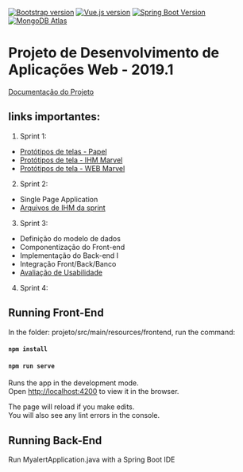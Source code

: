 [![Bootstrap version](https://img.shields.io/badge/bootstrap-4.3.x-563d7c.svg)](https://getbootstrap.com/docs/4.3/getting-started/introduction/)
[![Vue.js version](https://img.shields.io/badge/vue.js-3.7.0-4fc08d.svg)](https://vuejs.org/v2/guide/)
[![Spring Boot Version](https://img.shields.io/badge/spring%20boot-2.1.4-brightgreen.svg)](https://spring.io/guides/gs/spring-boot/)
[![MongoDB Atlas](https://img.shields.io/badge/mongoDB-atlas-13aa52.svg)](https://www.mongodb.com/)

# Projeto de Desenvolvimento de Aplicações Web - 2019.1

[Documentação do Projeto](https://github.com/fabioafreitas/Projeto_Desenvolvimento_Web/blob/master/Web-IHM-MyAlert.pdf)

## links importantes: 
1. Sprint 1:
  - [Protótipos de telas - Papel](https://drive.google.com/drive/folders/1U7h-68QPXF1d1G1QWx4O2X3_-EF4PnZc)
  - [Protótipos de tela - IHM Marvel](https://marvelapp.com/8d4chib)
  - [Protótipos de tela - WEB Marvel](https://marvelapp.com/4i90286)
  
 2. Sprint 2:
  - Single Page Application
  - [Arquivos de IHM da sprint](https://github.com/fabioafreitas/Projeto_Desenvolvimento_Web/tree/master/arquivos-ihm)
  
3. Sprint 3:
  - Definição do modelo de dados
  - Componentização do Front-end
  - Implementação do Back-end I
  - Integração Front/Back/Banco
  - [Avaliação de Usabilidade](https://docs.google.com/forms/d/e/1FAIpQLSdQzAIQfseZvHt6IrsVSS4tNF4cRZL-A8PSkQQm7GI6obcQYw/viewform)
  
4. Sprint 4:
  

## Running Front-End

In the folder: projeto/src/main/resources/frontend, run the command:

#### `npm install`
#### `npm run serve`

Runs the app in the development mode.<br>
Open [http://localhost:4200](http://localhost:4200) to view it in the browser.

The page will reload if you make edits.<br>
You will also see any lint errors in the console.

## Running Back-End

Run MyalertApplication.java with a Spring Boot IDE



